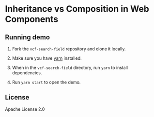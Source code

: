# Inheritance vs Composition in Web Components

## Running demo

1. Fork the `vcf-search-field` repository and clone it locally.

1. Make sure you have [yarn](https://yarnpkg.com/) installed.

1. When in the `vcf-search-field` directory, run `yarn` to install dependencies.

1. Run `yarn start` to open the demo.

## License

Apache License 2.0

